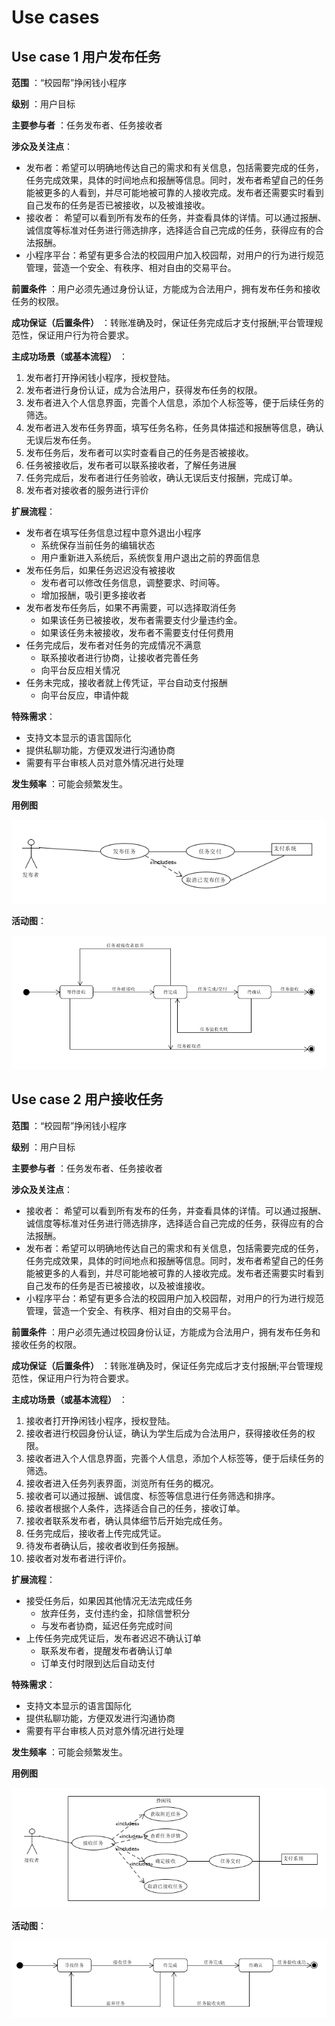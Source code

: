 # Use cases

## Use case 1 用户发布任务

**范围** ：“校园帮”挣闲钱小程序

**级别** ：用户目标

**主要参与者** ：任务发布者、任务接收者

**涉众及关注点**：

- 发布者：希望可以明确地传达自己的需求和有关信息，包括需要完成的任务，任务完成效果，具体的时间地点和报酬等信息。同时，发布者希望自己的任务能被更多的人看到，并尽可能地被可靠的人接收完成。发布者还需要实时看到自己发布的任务是否已被接收，以及被谁接收。
- 接收者： 希望可以看到所有发布的任务，并查看具体的详情。可以通过报酬、诚信度等标准对任务进行筛选排序，选择适合自己完成的任务，获得应有的合法报酬。
- 小程序平台：希望有更多合法的校园用户加入校园帮，对用户的行为进行规范管理，营造一个安全、有秩序、相对自由的交易平台。

**前置条件** ：用户必须先通过身份认证，方能成为合法用户，拥有发布任务和接收任务的权限。

**成功保证（后置条件）** ：转账准确及时，保证任务完成后才支付报酬;平台管理规范性，保证用户行为符合要求。

**主成功场景（或基本流程）** ：

1. 发布者打开挣闲钱小程序，授权登陆。
2. 发布者进行身份认证，成为合法用户，获得发布任务的权限。
3. 发布者进入个人信息界面，完善个人信息，添加个人标签等，便于后续任务的筛选。
4. 发布者进入发布任务界面，填写任务名称，任务具体描述和报酬等信息，确认无误后发布任务。
5. 发布任务后，发布者可以实时查看自己的任务是否被接收。
6. 任务被接收后，发布者可以联系接收者，了解任务进展
7. 任务完成后，发布者进行任务验收，确认无误后支付报酬，完成订单。
8. 发布者对接收者的服务进行评价

**扩展流程**：

- 发布者在填写任务信息过程中意外退出小程序
    - 系统保存当前任务的编辑状态
    - 用户重新进入系统后，系统恢复用户退出之前的界面信息
- 发布任务后，如果任务迟迟没有被接收
    - 发布者可以修改任务信息，调整要求、时间等。
    - 增加报酬，吸引更多接收者
- 发布者发布任务后，如果不再需要，可以选择取消任务
    - 如果该任务已被接收，发布者需要支付少量违约金。
    - 如果该任务未被接收，发布者不需要支付任何费用
- 任务完成后，发布者对任务的完成情况不满意
    - 联系接收者进行协商，让接收者完善任务
    - 向平台反应相关情况
- 任务未完成，接收者就上传凭证，平台自动支付报酬
    - 向平台反应，申请仲裁

**特殊需求**：

- 支持文本显示的语言国际化
- 提供私聊功能，方便双发进行沟通协商
- 需要有平台审核人员对意外情况进行处理

**发生频率** ：可能会频繁发生。

**用例图**

![use_case1](images/use_case2.PNG)

**活动图**：

![活动图1](images/state1.PNG)

## Use case 2 用户接收任务

**范围** ：“校园帮”挣闲钱小程序

**级别** ：用户目标

**主要参与者** ：任务发布者、任务接收者

**涉众及关注点**：

- 接收者： 希望可以看到所有发布的任务，并查看具体的详情。可以通过报酬、诚信度等标准对任务进行筛选排序，选择适合自己完成的任务，获得应有的合法报酬。
- 发布者：希望可以明确地传达自己的需求和有关信息，包括需要完成的任务，任务完成效果，具体的时间地点和报酬等信息。同时，发布者希望自己的任务能被更多的人看到，并尽可能地被可靠的人接收完成。发布者还需要实时看到自己发布的任务是否已被接收，以及被谁接收。
- 小程序平台：希望有更多合法的校园用户加入校园帮，对用户的行为进行规范管理，营造一个安全、有秩序、相对自由的交易平台。

**前置条件** ：用户必须先通过校园身份认证，方能成为合法用户，拥有发布任务和接收任务的权限。

**成功保证（后置条件）** ：转账准确及时，保证任务完成后才支付报酬;平台管理规范性，保证用户行为符合要求。

**主成功场景（或基本流程）** ：

1. 接收者打开挣闲钱小程序，授权登陆。
2. 接收者进行校园身份认证，确认为学生后成为合法用户，获得接收任务的权限。
3. 接收者进入个人信息界面，完善个人信息，添加个人标签等，便于后续任务的筛选。
4. 接收者进入任务列表界面，浏览所有任务的概况。
5. 接收者可以通过报酬、诚信度、标签等信息进行任务筛选和排序。
6. 接收者根据个人条件，选择适合自己的任务，接收订单。
7. 接收者联系发布者，确认具体细节后开始完成任务。
8. 任务完成后，接收者上传完成凭证。
9. 待发布者确认后，接收者收到任务报酬。
10. 接收者对发布者进行评价。

**扩展流程**：

- 接受任务后，如果因其他情况无法完成任务
    - 放弃任务，支付违约金，扣除信誉积分
    - 与发布者协商，延迟任务完成时间
- 上传任务完成凭证后，发布者迟迟不确认订单
    - 联系发布者，提醒发布者确认订单
    - 订单支付时限到达后自动支付

**特殊需求**：

- 支持文本显示的语言国际化
- 提供私聊功能，方便双发进行沟通协商
- 需要有平台审核人员对意外情况进行处理

**发生频率** ：可能会频繁发生。

**用例图**

![use_case2](images/use_case1.PNG)

**活动图**：

![活动图2](images/state2.PNG)
